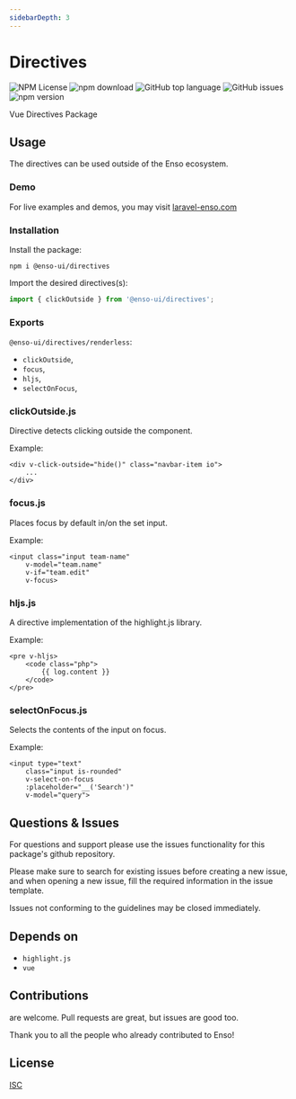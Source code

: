 ```yaml
---
sidebarDepth: 3
---
```


# Directives

![NPM License](https://img.shields.io/npm/l/@enso-ui/directives.svg)
![npm download](https://img.shields.io/npm/dm/@enso-ui/directives.svg)
![GitHub top language](https://img.shields.io/github/languages/top/enso-ui/directives.svg)
![GitHub issues](https://img.shields.io/github/issues/enso-ui/directives.svg)
![npm version](https://img.shields.io/npm/v/@enso-ui/directives.svg)

Vue Directives Package

## Usage

The directives can be used outside of the Enso ecosystem.

### Demo

For live examples and demos, you may visit [laravel-enso.com](https://www.laravel-enso.com)

### Installation

Install the package:
```
npm i @enso-ui/directives
```
Import the desired directives(s):
```js
import { clickOutside } from '@enso-ui/directives';
```

### Exports

`@enso-ui/directives/renderless`:
- `clickOutside`,
- `focus`,
- `hljs`,
- `selectOnFocus`,

### clickOutside.js

Directive detects clicking outside the component.

Example:
```vue
<div v-click-outside="hide()" class="navbar-item io">
    ...
</div>
```

### focus.js

Places focus by default in/on the set input.

Example:
```vue
<input class="input team-name"
    v-model="team.name"
    v-if="team.edit"
    v-focus>
```

### hljs.js

A directive implementation of the highlight.js library.

Example:
```vue
<pre v-hljs>
    <code class="php">
        {{ log.content }}
    </code>
</pre>
```

### selectOnFocus.js

Selects the contents of the input on focus.

Example:
```vue
<input type="text"
    class="input is-rounded"
    v-select-on-focus
    :placeholder="__('Search')"
    v-model="query">
```

## Questions & Issues

For questions and support please use the issues functionality
for this package's github repository.

Please make sure to search for existing issues before creating a new issue,
and when opening a new issue, fill the required information in the issue template.

Issues not conforming to the guidelines may be closed immediately.

## Depends on

- `highlight.js`
- `vue`

## Contributions

are welcome. Pull requests are great, but issues are good too.

Thank you to all the people who already contributed to Enso!

## License

[ISC](https://opensource.org/licenses/ISC)
